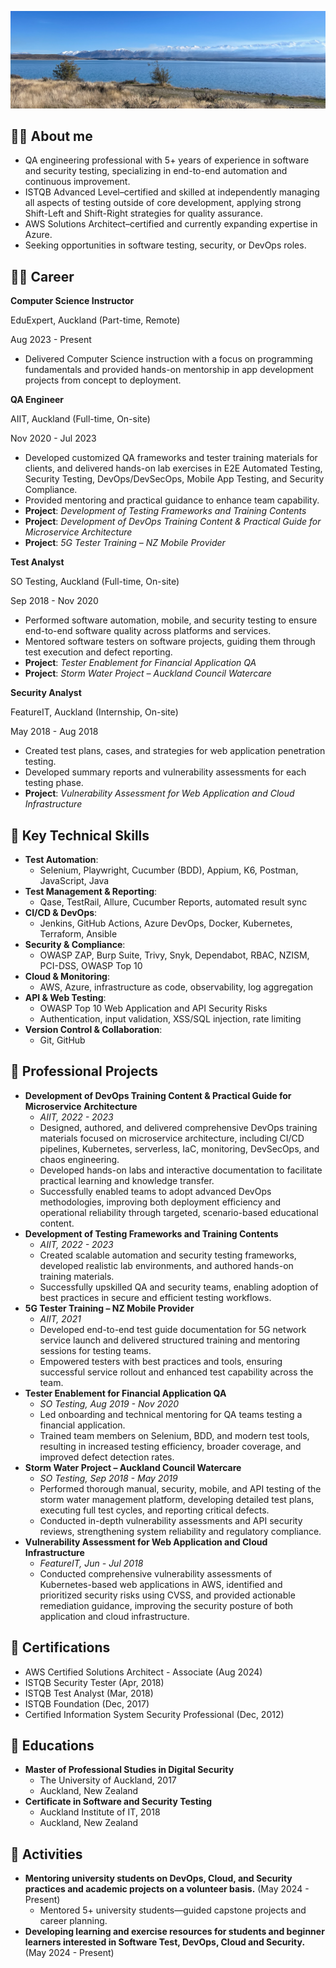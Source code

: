 ![bg](./edenk-bg.png)
## 🙋‍♂️ About me

- QA engineering professional with 5+ years of experience in software and security testing, specializing in end-to-end automation and continuous improvement.
- ISTQB Advanced Level–certified and skilled at independently managing all aspects of testing outside of core development, applying strong Shift-Left and Shift-Right strategies for quality assurance.
- AWS Solutions Architect–certified and currently expanding expertise in Azure.
- Seeking opportunities in software testing, security, or DevOps roles.

## 🏃‍♂️ Career

**Computer Science Instructor**

EduExpert, Auckland (Part-time, Remote)

Aug 2023 - Present

- Delivered Computer Science instruction with a focus on programming fundamentals and provided hands-on mentorship in app development projects from concept to deployment.

**QA Engineer**

AIIT, Auckland (Full-time, On-site)

Nov 2020 - Jul 2023

- Developed customized QA frameworks and tester training materials for clients, and delivered hands-on lab exercises in E2E Automated Testing, Security Testing, DevOps/DevSecOps, Mobile App Testing, and Security Compliance.
- Provided mentoring and practical guidance to enhance team capability.
- **Project**: *Development of Testing Frameworks and Training Contents*
- **Project**: *Development of DevOps Training Content & Practical Guide for Microservice Architecture*
- **Project**: *5G Tester Training – NZ Mobile Provider*

**Test Analyst**

SO Testing, Auckland (Full-time, On-site)

Sep 2018 - Nov 2020

- Performed software automation, mobile, and security testing to ensure end-to-end software quality across platforms and services.
- Mentored software testers on software projects, guiding them through test execution and defect reporting.
- **Project**: *Tester Enablement for Financial Application QA*
- **Project**: *Storm Water Project – Auckland Council Watercare*

**Security Analyst**

FeatureIT, Auckland (Internship, On-site)

May 2018 - Aug 2018

- Created test plans, cases, and strategies for web application penetration testing.
- Developed summary reports and vulnerability assessments for each testing phase.
- **Project**: *Vulnerability Assessment for Web Application and Cloud Infrastructure*

## 📝 Key Technical Skills

- **Test Automation**:
    - Selenium, Playwright, Cucumber (BDD), Appium, K6, Postman, JavaScript, Java
- **Test Management & Reporting**:
    - Qase, TestRail, Allure, Cucumber Reports, automated result sync
- **CI/CD & DevOps**:
    - Jenkins, GitHub Actions, Azure DevOps, Docker, Kubernetes, Terraform, Ansible
- **Security & Compliance**:
    - OWASP ZAP, Burp Suite, Trivy, Snyk, Dependabot, RBAC, NZISM, PCI-DSS, OWASP Top 10
- **Cloud & Monitoring**:
    - AWS, Azure, infrastructure as code, observability, log aggregation
- **API & Web Testing**:
    - OWASP Top 10 Web Application and API Security Risks
    - Authentication, input validation, XSS/SQL injection, rate limiting
- **Version Control & Collaboration**:
    - Git, GitHub

## 📝 Professional Projects

- **Development of DevOps Training Content & Practical Guide for Microservice Architecture**
    - *AIIT, 2022 - 2023*
    - Designed, authored, and delivered comprehensive DevOps training materials focused on microservice architecture, including CI/CD pipelines, Kubernetes, serverless, IaC, monitoring, DevSecOps, and chaos engineering.
    - Developed hands-on labs and interactive documentation to facilitate practical learning and knowledge transfer.
    - Successfully enabled teams to adopt advanced DevOps methodologies, improving both deployment efficiency and operational reliability through targeted, scenario-based educational content.
- **Development of Testing Frameworks and Training Contents**
    - *AIIT, 2022 - 2023*
    - Created scalable automation and security testing frameworks, developed realistic lab environments, and authored hands-on training materials.
    - Successfully upskilled QA and security teams, enabling adoption of best practices in secure and efficient testing workflows.
- **5G Tester Training – NZ Mobile Provider**
    - *AIIT, 2021*
    - Developed end-to-end test guide documentation for 5G network service launch and delivered structured training and mentoring sessions for testing teams.
    - Empowered testers with best practices and tools, ensuring successful service rollout and enhanced test capability across the team.
- **Tester Enablement for Financial Application QA**
    - *SO Testing, Aug 2019 - Nov 2020*
    - Led onboarding and technical mentoring for QA teams testing a financial application.
    - Trained team members on Selenium, BDD, and modern test tools, resulting in increased testing efficiency, broader coverage, and improved defect detection rates.
- **Storm Water Project – Auckland Council Watercare**
    - *SO Testing, Sep 2018 - May 2019*
    - Performed thorough manual, security, mobile, and API testing of the storm water management platform, developing detailed test plans, executing full test cycles, and reporting critical defects.
    - Conducted in-depth vulnerability assessments and API security reviews, strengthening system reliability and regulatory compliance.
- **Vulnerability Assessment for Web Application and Cloud Infrastructure**
    - *FeatureIT, Jun - Jul 2018*
    - Conducted comprehensive vulnerability assessments of Kubernetes-based web applications in AWS, identified and prioritized security risks using CVSS, and provided actionable remediation guidance, improving the security posture of both application and cloud infrastructure.

## 🏅 Certifications

- AWS Certified Solutions Architect - Associate (Aug 2024)
- ISTQB Security Tester (Apr, 2018)
- ISTQB Test Analyst (Mar, 2018)
- ISTQB Foundation (Dec, 2017)
- Certified Information System Security Professional (Dec, 2012)

## 📖 Educations

- **Master of Professional Studies in Digital Security**
    - The University of Auckland, 2017
    - Auckland, New Zealand
- **Certificate in Software and Security Testing**
    - Auckland Institute of IT, 2018
    - Auckland, New Zealand

## 🎒 Activities

- **Mentoring university students on DevOps, Cloud, and Security practices and academic projects on a volunteer basis.** (May 2024 - Present)
    - Mentored 5+ university students—guided capstone projects and career planning.
- **Developing learning and exercise resources for students and beginner learners interested in Software Test, DevOps, Cloud and Security.** (May 2024 - Present)
